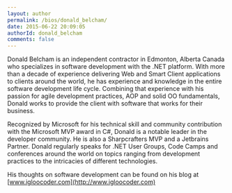 ```yaml
---
layout: author
permalink: /bios/donald_belcham/
date: 2015-06-22 20:09:05
authorId: donald_belcham
comments: false
---
```


Donald Belcham is an independent contractor in Edmonton, Alberta Canada who specializes in software development with the .NET platform.  With more than a decade of experience delivering Web and Smart Client applications to clients around the world, he has experience and knowledge in the entire software development life cycle.  Combining that experience with his passion for agile development practices, AOP and solid OO fundamentals, Donald works to provide the client with software that works for their business.  

Recognized by Microsoft for his technical skill and community contribution with the Microsoft MVP award in C#, Donald is a notable leader in the developer community.  He is also a Sharpcrafters MVP and a Jetbrains Partner.  Donald regularly speaks for .NET User Groups, Code Camps and conferences around the world on topics ranging from development practices to the intricacies of different technologies.  

His thoughts on software development can be found on his blog at [www.igloocoder.com](http://www.igloocoder.com)
